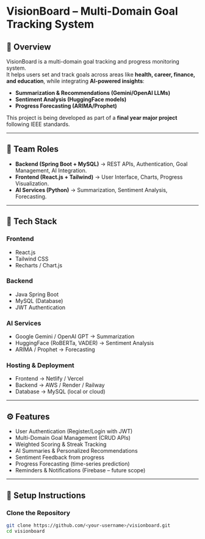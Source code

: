 
# VisionBoard – Multi-Domain Goal Tracking System

## 📌 Overview
VisionBoard is a multi-domain goal tracking and progress monitoring system.  
It helps users set and track goals across areas like **health, career, finance, and education**, while integrating **AI-powered insights**:
- **Summarization & Recommendations (Gemini/OpenAI LLMs)**
- **Sentiment Analysis (HuggingFace models)**
- **Progress Forecasting (ARIMA/Prophet)**

This project is being developed as part of a **final year major project** following IEEE standards.

---

## 👥 Team Roles
- **Backend (Spring Boot + MySQL)** → REST APIs, Authentication, Goal Management, AI Integration.
- **Frontend (React.js + Tailwind)** → User Interface, Charts, Progress Visualization.
- **AI Services (Python)** → Summarization, Sentiment Analysis, Forecasting.

---

## 🔧 Tech Stack
### Frontend
- React.js  
- Tailwind CSS  
- Recharts / Chart.js  

### Backend
- Java Spring Boot  
- MySQL (Database)  
- JWT Authentication  

### AI Services
- Google Gemini / OpenAI GPT → Summarization  
- HuggingFace (RoBERTa, VADER) → Sentiment Analysis  
- ARIMA / Prophet → Forecasting  

### Hosting & Deployment
- Frontend → Netlify / Vercel  
- Backend → AWS / Render / Railway  
- Database → MySQL (local or cloud)  

---

## ⚙️ Features
- User Authentication (Register/Login with JWT)  
- Multi-Domain Goal Management (CRUD APIs)  
- Weighted Scoring & Streak Tracking  
- AI Summaries & Personalized Recommendations  
- Sentiment Feedback from progress  
- Progress Forecasting (time-series prediction)  
- Reminders & Notifications (Firebase – future scope)  

---

## 🚀 Setup Instructions

### Clone the Repository
```bash
git clone https://github.com/<your-username>/visionboard.git
cd visionboard

